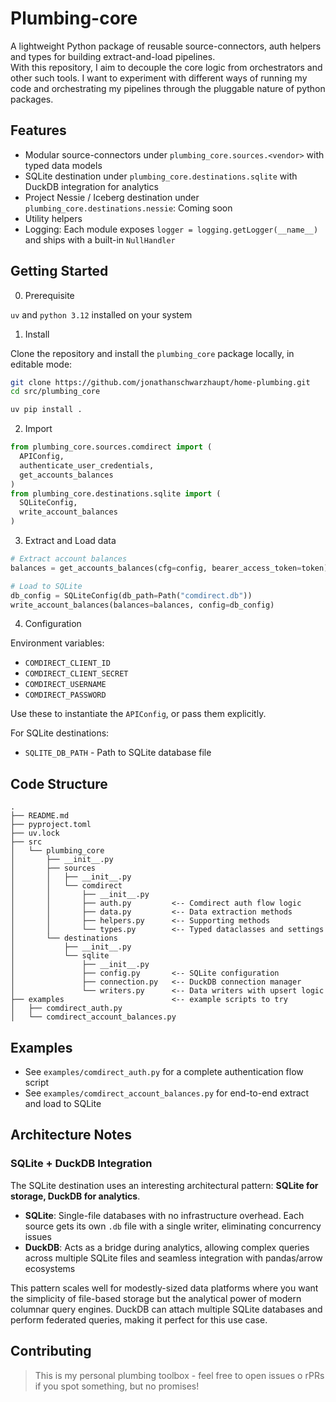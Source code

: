 # Plumbing-core

A lightweight Python package of reusable source-connectors, auth helpers and types for building extract-and-load pipelines.  
With this repository, I aim to decouple the core logic from orchestrators and other such tools. I want to experiment with different ways of running my code and orchestrating my pipelines through the pluggable nature of python packages.

## Features

- Modular source-connectors under `plumbing_core.sources.<vendor>` with typed data models
- SQLite destination under `plumbing_core.destinations.sqlite` with DuckDB integration for analytics
- Project Nessie / Iceberg destination under `plumbing_core.destinations.nessie`: Coming soon
- Utility helpers
- Logging: Each module exposes `logger = logging.getLogger(__name__)` and ships with a built-in `NullHandler`

## Getting Started

0. Prerequisite

`uv` and `python 3.12` installed on your system

1. Install

Clone the repository and install the `plumbing_core` package locally, in editable mode:

```bash
git clone https://github.com/jonathanschwarzhaupt/home-plumbing.git
cd src/plumbing_core

uv pip install .
```

2. Import

```python
from plumbing_core.sources.comdirect import (
  APIConfig, 
  authenticate_user_credentials,
  get_accounts_balances
)
from plumbing_core.destinations.sqlite import (
  SQLiteConfig,
  write_account_balances
)
```

3. Extract and Load data

```python
# Extract account balances
balances = get_accounts_balances(cfg=config, bearer_access_token=token)

# Load to SQLite
db_config = SQLiteConfig(db_path=Path("comdirect.db"))
write_account_balances(balances=balances, config=db_config)
```

4. Configuration

Environment variables:

- `COMDIRECT_CLIENT_ID`
- `COMDIRECT_CLIENT_SECRET`
- `COMDIRECT_USERNAME`
- `COMDIRECT_PASSWORD`

Use these to instantiate the `APIConfig`, or pass them explicitly.

For SQLite destinations:
- `SQLITE_DB_PATH` - Path to SQLite database file

## Code Structure

```
.
├── README.md
├── pyproject.toml
├── uv.lock
├── src
│   └── plumbing_core
│       ├── __init__.py
│       ├── sources
│       │   ├── __init__.py
│       │   └── comdirect
│       │       ├── __init__.py
│       │       ├── auth.py         <-- Comdirect auth flow logic
│       │       ├── data.py         <-- Data extraction methods
│       │       ├── helpers.py      <-- Supporting methods
│       │       └── types.py        <-- Typed dataclasses and settings
│       └── destinations
│           ├── __init__.py
│           └── sqlite
│               ├── __init__.py
│               ├── config.py       <-- SQLite configuration
│               ├── connection.py   <-- DuckDB connection manager
│               └── writers.py      <-- Data writers with upsert logic
├── examples                        <-- example scripts to try
│   ├── comdirect_auth.py
│   └── comdirect_account_balances.py
```

## Examples

- See `examples/comdirect_auth.py` for a complete authentication flow script
- See `examples/comdirect_account_balances.py` for end-to-end extract and load to SQLite

## Architecture Notes

### SQLite + DuckDB Integration

The SQLite destination uses an interesting architectural pattern: **SQLite for storage, DuckDB for analytics**. 

- **SQLite**: Single-file databases with no infrastructure overhead. Each source gets its own `.db` file with a single writer, eliminating concurrency issues
- **DuckDB**: Acts as a bridge during analytics, allowing complex queries across multiple SQLite files and seamless integration with pandas/arrow ecosystems

This pattern scales well for modestly-sized data platforms where you want the simplicity of file-based storage but the analytical power of modern columnar query engines. DuckDB can attach multiple SQLite databases and perform federated queries, making it perfect for this use case.

## Contributing

> This is my personal plumbing toolbox - feel free to open issues o rPRs if you spot something, but no promises!
